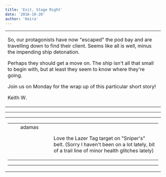 ```yaml
---
title: 'Exit, Stage Right'
date: '2016-10-20'
author: 'Keira'
---
```


<div>
<!-- Main content here -->
<table border="0" class="post"><tbody><tr><td>
   
   <div class="post_body">
       <p>So, our protagonists have now "escaped" the pod bay and are travelling down to find their client. Seems like all is well, minus the impending ship detonation.</p><p>Perhaps they should get a move on. The ship isn't all that small to begin with, but at least they seem to know where they're going.</p><p>Join us on Monday for the wrap up of this particular short story!</p><p>Keith W.</p>
   </div>
   </td></tr>
   </tbody></table><hr><table style="width:100%; border:0;" class="comment_table"><tbody><tr><td width="100%"><a name=""> </a><div style="width:100%;" class="comment"><table border="0" width="100%"><tbody><tr><td align="center" valign="top" width="125">
<span class="comment_title"><center>adamas<br></center><a name="2852">&nbsp;</a></span><br>
<center><img src="https://www.gravatar.com/avatar.php?gravatar_id=63b5da7dbecbf4a2fac891b8f15ccbc4&amp;default=http%3A%2F%2Fmysteriesofthearcana.com%2Ftemplates%2Fmain%2Fimages%2Favatar.gif&amp;size=80&amp;rating=g" border="0" alt=""></center>
</td>
<td valign="top">


<p class="comment_text"> </p><p class="comment_text"><br> Love the Lazer Tag target on "Sniper's" belt. (Sorry I haven't been on a lot lately, bit of a trail line of minor health glitches lately)<br></p>
 

</td></tr></tbody></table>
<hr></div></td></tr></tbody></table>
<!-- End main content -->
              </div>
